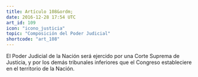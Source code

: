 ```yaml
---
title: Artículo 108&ordm;
date: 2016-12-28 17:54 UTC
art_id: 109
icon: "icono_justicia"
topic: "Composición del Poder Judicial"
shortcode: "art_108"
---
```

El Poder Judicial de la Nación será ejercido por una Corte Suprema de Justicia, y por los demás tribunales inferiores que el Congreso estableciere en el territorio de la Nación.

